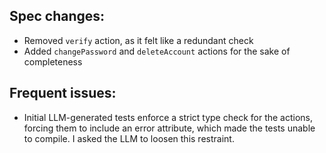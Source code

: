 ## Spec changes:
- Removed `verify` action, as it felt like a redundant check
- Added `changePassword` and `deleteAccount` actions for the sake of completeness

## Frequent issues:
- Initial LLM-generated tests enforce a strict type check for the actions, forcing them to include an error attribute, which made the tests unable to compile. I asked the LLM to loosen this restraint.